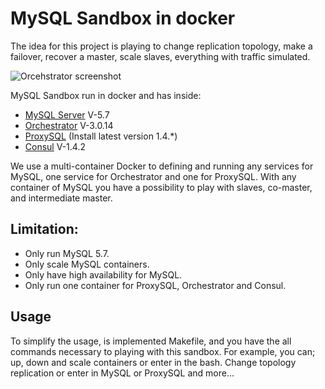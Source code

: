 # MySQL Sandbox in docker

The idea for this project is playing to change replication topology, make a
failover, recover a master, scale slaves, everything with traffic simulated.

![Orcehstrator screenshot](https://github.com/swapbyt3s/MySQLSandbox/raw/master/assets/orchestrator.png)

MySQL Sandbox run in docker and has inside:

- [MySQL Server](https://github.com/mysql/mysql-server) V-5.7
- [Orchestrator](https://github.com/github/orchestrator/) V-3.0.14
- [ProxySQL](https://github.com/sysown/proxysql) (Install latest version 1.4.*)
- [Consul](https://www.consul.io/intro/index.html) V-1.4.2

We use a multi-container Docker to defining and running any services for MySQL,
one service for Orchestrator and one for ProxySQL. With any container of MySQL
you have a possibility to play with slaves, co-master, and intermediate master.

## Limitation:

- Only run MySQL 5.7.
- Only scale MySQL containers.
- Only have high availability for MySQL.
- Only run one container for ProxySQL, Orchestrator and Consul.

## Usage

To simplify the usage, is implemented Makefile, and you have the all commands
necessary to playing with this sandbox. For example, you can; up, down and scale
containers or enter in the bash. Change topology replication or enter in MySQL
or ProxySQL and more...
